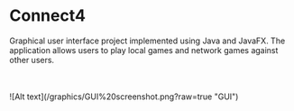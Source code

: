 # Connect4 

Graphical user interface project implemented using Java and JavaFX. The application allows users to play local games and network games against other users.

<br />
<br />
![Alt text](/graphics/GUI%20screenshot.png?raw=true "GUI")
